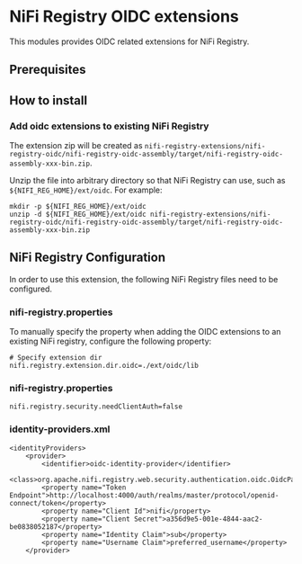 <!--
  Licensed to the Apache Software Foundation (ASF) under one or more
  contributor license agreements.  See the NOTICE file distributed with
  this work for additional information regarding copyright ownership.
  The ASF licenses this file to You under the Apache License, Version 2.0
  (the "License"); you may not use this file except in compliance with
  the License.  You may obtain a copy of the License at
      http://www.apache.org/licenses/LICENSE-2.0
  Unless required by applicable law or agreed to in writing, software
  distributed under the License is distributed on an "AS IS" BASIS,
  WITHOUT WARRANTIES OR CONDITIONS OF ANY KIND, either express or implied.
  See the License for the specific language governing permissions and
  limitations under the License.
-->
# NiFi Registry OIDC extensions

This modules provides OIDC related extensions for NiFi Registry.

## Prerequisites


## How to install

### Add oidc extensions to existing NiFi Registry

The extension zip will be created as `nifi-registry-extensions/nifi-registry-oidc/nifi-registry-oidc-assembly/target/nifi-registry-oidc-assembly-xxx-bin.zip`.

Unzip the file into arbitrary directory so that NiFi Registry can use, such as `${NIFI_REG_HOME}/ext/oidc`.
For example:

```
mkdir -p ${NIFI_REG_HOME}/ext/oidc
unzip -d ${NIFI_REG_HOME}/ext/oidc nifi-registry-extensions/nifi-registry-oidc/nifi-registry-oidc-assembly/target/nifi-registry-oidc-assembly-xxx-bin.zip
```

## NiFi Registry Configuration

In order to use this extension, the following NiFi Registry files need to be configured.

### nifi-registry.properties

To manually specify the property when adding the OIDC extensions to an existing NiFi registry, configure the following property:
```
# Specify extension dir
nifi.registry.extension.dir.oidc=./ext/oidc/lib
```

### nifi-registry.properties

```
nifi.registry.security.needClientAuth=false
```

### identity-providers.xml

```
<identityProviders>
    <provider>
        <identifier>oidc-identity-provider</identifier>
        <class>org.apache.nifi.registry.web.security.authentication.oidc.OidcPasswordIdentityProvider</class>
        <property name="Token Endpoint">http://localhost:4000/auth/realms/master/protocol/openid-connect/token</property>
        <property name="Client Id">nifi</property>
        <property name="Client Secret">a356d9e5-001e-4844-aac2-be0838052187</property>
        <property name="Identity Claim">sub</property>
        <property name="Username Claim">preferred_username</property>
    </provider>
```

